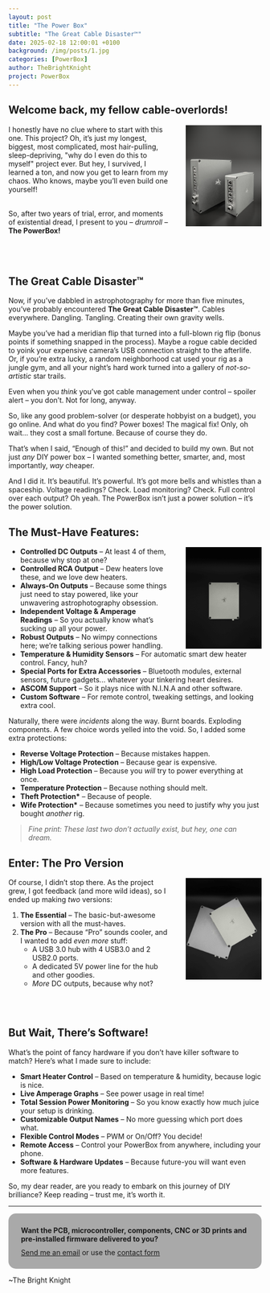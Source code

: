 ```yaml
---
layout: post
title: "The Power Box"
subtitle: "The Great Cable Disaster™"
date: 2025-02-18 12:00:01 +0100
background: /img/posts/1.jpg
categories: [PowerBox]
author: TheBrightKnight
project: PowerBox
---
```


<link rel="stylesheet"
        href="https://cdnjs.cloudflare.com/ajax/libs/highlight.js/10.0.3/styles/default.min.css">
<script src="https://cdnjs.cloudflare.com/ajax/libs/highlight.js/10.0.3/highlight.min.js"></script>
<script>hljs.initHighlightingOnLoad();</script>

## Welcome back, my fellow cable-overlords!

<img src="/img/powerbox_post1/1.jpg" style="float: right; max-width: 30%; height: auto; margin-left: 35px;">

I honestly have no clue where to start with this one. This project? Oh, it’s just my longest, biggest, most complicated, most hair-pulling, sleep-depriving, "why do I even do this to myself" project ever. But hey, I survived, I learned a ton, and now you get to learn from my chaos. Who knows, maybe you’ll even build one yourself!
<br>
<br>

So, after two years of trial, error, and moments of existential dread, I present to you – _drumroll_ – **The PowerBox!**
<br>
<br>
<br>
<br>

## The Great Cable Disaster™

Now, if you’ve dabbled in astrophotography for more than five minutes, you’ve probably encountered **The Great Cable Disaster™**. Cables everywhere. Dangling. Tangling. Creating their own gravity wells.

Maybe you’ve had a meridian flip that turned into a full-blown rig flip (bonus points if something snapped in the process). Maybe a rogue cable decided to yoink your expensive camera’s USB connection straight to the afterlife. Or, if you’re extra lucky, a random neighborhood cat used your rig as a jungle gym, and all your night’s hard work turned into a gallery of _not-so-artistic_ star trails.

Even when you _think_ you’ve got cable management under control – spoiler alert – you don’t. Not for long, anyway.

So, like any good problem-solver (or desperate hobbyist on a budget), you go online. And what do you find? Power boxes! The magical fix! Only, oh wait… they cost a small fortune. Because of course they do.

That’s when I said, “Enough of this!” and decided to build my own. But not just _any_ DIY power box – I wanted something better, smarter, and, most importantly, _way_ cheaper.

And I did it. It’s beautiful. It’s powerful. It’s got more bells and whistles than a spaceship. Voltage readings? Check. Load monitoring? Check. Full control over each output? Oh yeah. The PowerBox isn’t just a power solution – it’s the power solution.

## The Must-Have Features:

<img src="/img/powerbox_post1/4.jpeg" style="float: right; max-width: 30%; height: auto; margin-left: 35px;">

- **Controlled DC Outputs** – At least 4 of them, because why stop at one?
- **Controlled RCA Output** – Dew heaters love these, and we love dew heaters.
- **Always-On Outputs** – Because some things just need to stay powered, like your unwavering astrophotography obsession.
- **Independent Voltage & Amperage Readings** – So you actually know what’s sucking up all your power.
- **Robust Outputs** – No wimpy connections here; we’re talking serious power handling.
- **Temperature & Humidity Sensors** – For automatic smart dew heater control. Fancy, huh?
- **Special Ports for Extra Accessories** – Bluetooth modules, external sensors, future gadgets... whatever your tinkering heart desires.
- **ASCOM Support** – So it plays nice with N.I.N.A and other software.
- **Custom Software** – For remote control, tweaking settings, and looking extra cool.

Naturally, there were _incidents_ along the way. Burnt boards. Exploding components. A few choice words yelled into the void. So, I added some extra protections:

- **Reverse Voltage Protection** – Because mistakes happen.
- **High/Low Voltage Protection** – Because gear is expensive.
- **High Load Protection** – Because you _will_ try to power everything at once.
- **Temperature Protection** – Because nothing should melt.
- **Theft Protection\*** – Because of people.
- **Wife Protection\*** – Because sometimes you need to justify why you just bought _another_ rig.

> _Fine print: These last two don’t actually exist, but hey, one can dream._

## Enter: The Pro Version

<img src="/img/powerbox_post1/2.jpeg" style="float: right; max-width: 30%; height: auto; margin-left: 35px;">

Of course, I didn’t stop there. As the project grew, I got feedback (and more wild ideas), so I ended up making _two_ versions:

1. **The Essential** – The basic-but-awesome version with all the must-haves.
2. **The Pro** – Because “Pro” sounds cooler, and I wanted to add _even more_ stuff:
   - A USB 3.0 hub with 4 USB3.0 and 2 USB2.0 ports.
   - A dedicated 5V power line for the hub and other goodies.
   - _More_ DC outputs, because why not?

<br>
<br>

## But Wait, There’s Software!

What’s the point of fancy hardware if you don’t have killer software to match? Here’s what I made sure to include:

- **Smart Heater Control** – Based on temperature & humidity, because logic is nice.
- **Live Amperage Graphs** – See power usage in real time!
- **Total Session Power Monitoring** – So you know exactly how much juice your setup is drinking.
- **Customizable Output Names** – No more guessing which port does what.
- **Flexible Control Modes** – PWM or On/Off? You decide!
- **Remote Access** – Control your PowerBox from anywhere, including your phone.
- **Software & Hardware Updates** – Because future-you will want even more features.

So, my dear reader, are you ready to embark on this journey of DIY brilliance? Keep reading – trust me, it’s worth it.

---

<div style="background: darkgray;padding: 25px; padding-bottom: 10px; border-radius: 15px;">
<font style="font-weight: bold">Want the PCB, microcontroller, components, CNC or 3D prints and pre-installed firmware delivered to you?</font> 
<p style="margin-top: 10px"><a href="mailto:TheBrightKnight@duck.com"><u>Send me an email</u></a> or use the <a href="/contact"><u>contact form</u></a></p>
</div>

~The Bright Knight

